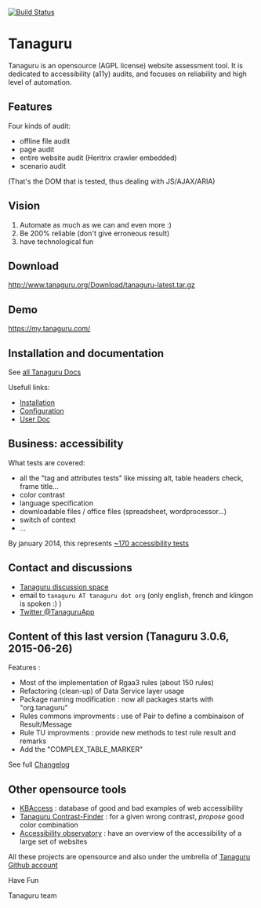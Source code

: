 [![Build Status](https://travis-ci.org/Tanaguru/Tanaguru.svg?branch=develop)](https://travis-ci.org/Tanaguru/Tanaguru) 

# Tanaguru

Tanaguru is an opensource (AGPL license) website assessment tool. It is dedicated to accessibility (a11y) audits, and focuses on reliability and high level of automation.

## Features

Four kinds of audit:

* offline file audit
* page audit
* entire website audit (Heritrix crawler embedded)
* scenario audit 

(That's the DOM that is tested, thus dealing with JS/AJAX/ARIA)
 
## Vision

1. Automate as much as we can and even more :)
2. Be 200% reliable (don't give erroneous result)
3. have technological fun

## Download

http://www.tanaguru.org/Download/tanaguru-latest.tar.gz

## Demo

https://my.tanaguru.com/

## Installation and documentation

See [all Tanaguru Docs](http://tanaguru.readthedocs.org/)

Usefull links:

* [Installation](http://tanaguru.readthedocs.org/en/develop/prerequisites-webapp-doc/)
* [Configuration](http://tanaguru.readthedocs.org/en/develop/configuration-webapp-doc/)
* [User Doc](http://tanaguru.readthedocs.org/en/develop/user-doc/)

## Business: accessibility

What tests are covered:

* all the "tag and attributes tests" like missing alt, table headers check, frame title...
* color contrast
* language specification
* downloadable files / office files (spreadsheet, wordprocessor...)
* switch of context
* ...

By january 2014, this represents [~170 accessibility tests](http://www.tanaguru.org/en/content/accessiweb-22-coverage)

## Contact and discussions

* [Tanaguru discussion space](http://discuss.tanaguru.org) 
* email to `tanaguru AT tanaguru dot org` (only english, french and klingon is spoken :) ) 
* [Twitter @TanaguruApp](https://twitter.com/tanaguruapp)

## Content of this last version (Tanaguru 3.0.6, 2015-06-26)

Features :

- Most of the implementation of Rgaa3 rules (about 150 rules)
- Refactoring (clean-up) of Data Service layer usage
- Package naming modification : now all packages starts with "org.tanaguru"
- Rules commons improvments : use of Pair to define a combinaison of Result/Message
- Rule TU improvments : provide new methods to test rule result and remarks
- Add the "COMPLEX_TABLE_MARKER"

See full [Changelog](CHANGELOG.txt)

## Other opensource tools

* [KBAccess](http://www.kbaccess.org/) : database of good and bad examples of web accessibility
* [Tanaguru Contrast-Finder](http://contrast-finder.tanaguru.com/) : for a given wrong contrast, *propose* good color combination
* [Accessibility observatory](http://observatoire-accessibilite.org/) : have an overview of the accessibility of a large set of websites
 
All these projects are opensource and also under the umbrella of [Tanaguru Github account](https://github.com/Tanaguru)

Have Fun

Tanaguru team
